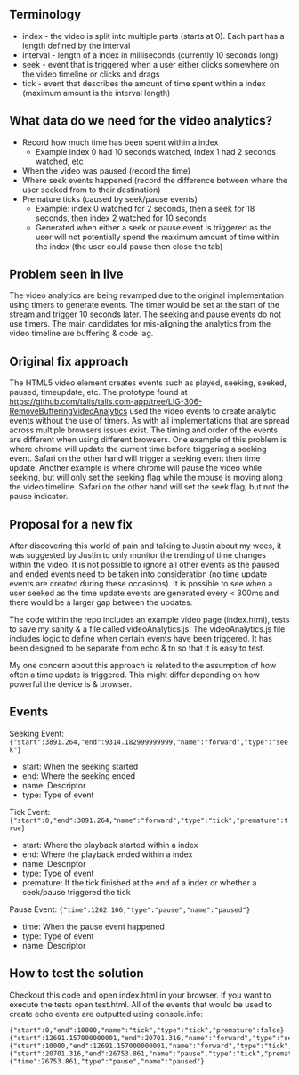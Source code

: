 ## Terminology
 * index - the video is split into multiple parts (starts at 0). Each part has a length defined by the interval
 * interval - length of a index in milliseconds (currently 10 seconds long)
 * seek - event that is triggered when a user either clicks somewhere on the video timeline or clicks and drags
 * tick - event that describes the amount of time spent within a index (maximum amount is the interval length)

## What data do we need for the video analytics?
 * Record how much time has been spent within a index
   * Example index 0 had 10 seconds watched, index 1 had 2 seconds watched, etc
 * When the video was paused (record the time)
 * Where seek events happened (record the difference between where the user seeked from to their destination)
 * Premature ticks (caused by seek/pause events)
   * Example: index 0 watched for 2 seconds, then a seek for 18 seconds, then index 2 watched for 10 seconds
   * Generated when either a seek or pause event is triggered as the user will not potentially spend the maximum amount of time within the index (the user could pause then close the tab)

## Problem seen in live
The video analytics are being revamped due to the original implementation using timers to generate 
events. The timer would be set at the start of the stream and trigger 10 seconds later. The seeking
and pause events do not use timers. The main candidates for mis-aligning the analytics from the video 
timeline are buffering & code lag.

## Original fix approach
The HTML5 video element creates events such as played, seeking, seeked, paused, timeupdate, etc. The 
prototype found at https://github.com/talis/talis.com-app/tree/LIG-306-RemoveBufferingVideoAnalytics 
used the video events to create analytic events without the use of timers. As with all implementations 
that are spread across multiple browsers issues exist. The timing and order of the events are different
when using different browsers. One example of this problem is where chrome will update the current
time before triggering a seeking event. Safari on the other hand will trigger a seeking event then time  
update. Another example is where chrome will pause the video while seeking, but will only set the
seeking flag while the mouse is moving along the video timeline. Safari on the other hand will set
the seek flag, but not the pause indicator.

## Proposal for a new fix
After discovering this world of pain and talking to Justin about my woes, it was suggested by Justin
to only monitor the trending of time changes within the video. It is not possible to ignore all 
other events as the paused and ended events need to be taken into consideration (no time update events
are created during these occasions). It is possible to see when a user seeked as the time update events
are generated every < 300ms and there would be a larger gap between the updates.

The code within the repo includes an example video page (index.html), tests to save my sanity & a file
called videoAnalytics.js. The videoAnalytics.js file includes logic to define when certain events have
been triggered. It has been designed to be separate from echo & tn so that it is easy to test.

My one concern about this approach is related to the assumption of how often a time update is triggered.
This might differ depending on how powerful the device is & browser.

## Events
Seeking Event: `{"start":3891.264,"end":9314.182999999999,"name":"forward","type":"seek"}`
 * start: When the seeking started
 * end: Where the seeking ended
 * name: Descriptor
 * type: Type of event

Tick Event: `{"start":0,"end":3891.264,"name":"forward","type":"tick","premature":true}`
 * start: Where the playback started within a index
 * end: Where the playback ended within a index
 * name: Descriptor
 * type: Type of event
 * premature: If the tick finished at the end of a index or whether a seek/pause triggered the tick

Pause Event: `{"time":1262.166,"type":"pause","name":"paused"}`
 * time: When the pause event happened
 * type: Type of event
 * name: Descriptor

## How to test the solution
Checkout this code and open index.html in your browser. If you want to execute the tests open test.html.
All of the events that would be used to create echo events are outputted using console.info:

```
{"start":0,"end":10000,"name":"tick","type":"tick","premature":false}
{"start":12691.157000000001,"end":20701.316,"name":"forward","type":"seek"}
{"start":10000,"end":12691.157000000001,"name":"forward","type":"tick","premature":true}
{"start":20701.316,"end":26753.861,"name":"pause","type":"tick","premature":true}
{"time":26753.861,"type":"pause","name":"paused"} 
```
